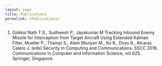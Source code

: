 ```yaml
---
layout: page
title: Publications
permalink: /Publications/
---
```


1. Gokkul Nath T.S., Sudheesh P., Jayakumar M Tracking Inbound Enemy Missile for Interception from Target Aircraft Using Extended Kalman Filter, Mueller P., Thampi S., Alam Bhuiyan M., Ko R., Doss R., Alcaraz Calero J. (eds) Security in Computing and Communications. SSCC 2016. Communications in Computer and Information Science, vol 625. Springer, Singapore.